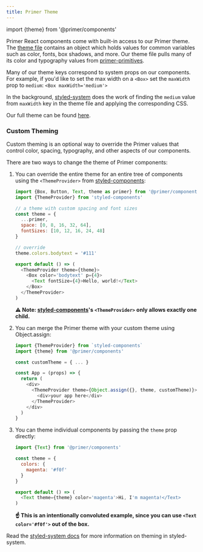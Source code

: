 ```yaml
---
title: Primer Theme
---
```


import {theme} from '@primer/components'

Primer React components come with built-in access to our Primer theme. The [theme file](https://github.com/primer/components/blob/master/src/theme-preval.js) contains an object which holds values for common variables such as color, fonts, box shadows, and more. Our theme file pulls many of its color and typography values from [primer-primitives](https://github.com/primer/primer-primitives).

Many of our theme keys correspond to system props on our components. For example, if you'd like to set the max width on a `<Box>` set the `maxWidth` prop to `medium`: `<Box maxWidth='medium'>`

In the background, [styled-system](https://github.com/styled-system/styled-system) does the work of finding the `medium` value from `maxWidth` key in the theme file and applying the corresponding CSS.

Our full theme can be found [here](https://github.com/primer/components/blob/master/src/theme-preval.js).

### Custom Theming

Custom theming is an optional way to override the Primer values that control color, spacing, typography, and other aspects of our components.

There are two ways to change the theme of Primer components:

1. You can override the entire theme for an entire tree of components using the `<ThemeProvider>` from [styled-components]:

    ```javascript
    import {Box, Button, Text, theme as primer} from '@primer/components'
    import {ThemeProvider} from 'styled-components'

    // a theme with custom spacing and font sizes
    const theme = {
      ...primer,
      space: [0, 8, 16, 32, 64],
      fontSizes: [10, 12, 16, 24, 48]
    }

    // override
    theme.colors.bodytext = '#111'

    export default () => (
      <ThemeProvider theme={theme}>
        <Box color='bodytext' p={4}>
          <Text fontSize={4}>Hello, world!</Text>
        </Box>
      </ThemeProvider>
    )
    ```

    **⚠️ Note: [styled-components]'s `<ThemeProvider>` only allows exactly one child.**

2. You can merge the Primer theme with your custom theme using Object.assign:

    ```javascript
    import {ThemeProvider} from `styled-components`
    import {theme} from '@primer/components'

    const customTheme = { ... }

    const App = (props) => {
      return (
        <div>
          <ThemeProvider theme={Object.assign({}, theme, customTheme)}> // matching keys in customTheme will override keys in the Primer theme
            <div>your app here</div>
          </ThemeProvider>
        </div>
      )
    }
    ```

3. You can theme individual components by passing the `theme` prop directly:

    ```javascript
    import {Text} from '@primer/components'

    const theme = {
      colors: {
        magenta: '#f0f'
      }
    }

    export default () => (
      <Text theme={theme} color='magenta'>Hi, I'm magenta!</Text>
    )
    ```

    **☝️ This is an intentionally convoluted example, since you can use `<Text color='#f0f'>` out of the box.**

Read the [styled-system docs](https://styled-system.com/#theming) for more information on theming in styled-system.

[styled-components]: https://styled-components.com/
